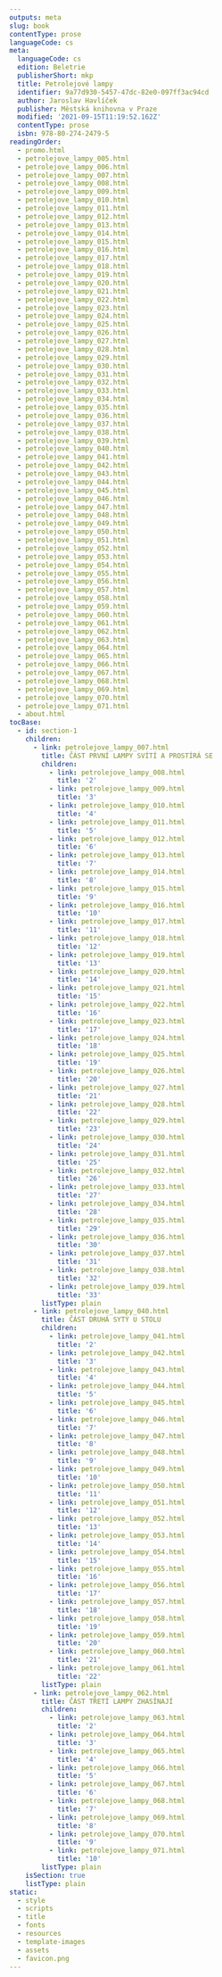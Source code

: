 ```yaml
---
outputs: meta
slug: book
contentType: prose
languageCode: cs
meta:
  languageCode: cs
  edition: Beletrie
  publisherShort: mkp
  title: Petrolejové lampy
  identifier: 9a77d930-5457-47dc-82e0-097ff3ac94cd
  author: Jaroslav Havlíček
  publisher: Městská knihovna v Praze
  modified: '2021-09-15T11:19:52.162Z'
  contentType: prose
  isbn: 978-80-274-2479-5
readingOrder:
  - promo.html
  - petrolejove_lampy_005.html
  - petrolejove_lampy_006.html
  - petrolejove_lampy_007.html
  - petrolejove_lampy_008.html
  - petrolejove_lampy_009.html
  - petrolejove_lampy_010.html
  - petrolejove_lampy_011.html
  - petrolejove_lampy_012.html
  - petrolejove_lampy_013.html
  - petrolejove_lampy_014.html
  - petrolejove_lampy_015.html
  - petrolejove_lampy_016.html
  - petrolejove_lampy_017.html
  - petrolejove_lampy_018.html
  - petrolejove_lampy_019.html
  - petrolejove_lampy_020.html
  - petrolejove_lampy_021.html
  - petrolejove_lampy_022.html
  - petrolejove_lampy_023.html
  - petrolejove_lampy_024.html
  - petrolejove_lampy_025.html
  - petrolejove_lampy_026.html
  - petrolejove_lampy_027.html
  - petrolejove_lampy_028.html
  - petrolejove_lampy_029.html
  - petrolejove_lampy_030.html
  - petrolejove_lampy_031.html
  - petrolejove_lampy_032.html
  - petrolejove_lampy_033.html
  - petrolejove_lampy_034.html
  - petrolejove_lampy_035.html
  - petrolejove_lampy_036.html
  - petrolejove_lampy_037.html
  - petrolejove_lampy_038.html
  - petrolejove_lampy_039.html
  - petrolejove_lampy_040.html
  - petrolejove_lampy_041.html
  - petrolejove_lampy_042.html
  - petrolejove_lampy_043.html
  - petrolejove_lampy_044.html
  - petrolejove_lampy_045.html
  - petrolejove_lampy_046.html
  - petrolejove_lampy_047.html
  - petrolejove_lampy_048.html
  - petrolejove_lampy_049.html
  - petrolejove_lampy_050.html
  - petrolejove_lampy_051.html
  - petrolejove_lampy_052.html
  - petrolejove_lampy_053.html
  - petrolejove_lampy_054.html
  - petrolejove_lampy_055.html
  - petrolejove_lampy_056.html
  - petrolejove_lampy_057.html
  - petrolejove_lampy_058.html
  - petrolejove_lampy_059.html
  - petrolejove_lampy_060.html
  - petrolejove_lampy_061.html
  - petrolejove_lampy_062.html
  - petrolejove_lampy_063.html
  - petrolejove_lampy_064.html
  - petrolejove_lampy_065.html
  - petrolejove_lampy_066.html
  - petrolejove_lampy_067.html
  - petrolejove_lampy_068.html
  - petrolejove_lampy_069.html
  - petrolejove_lampy_070.html
  - petrolejove_lampy_071.html
  - about.html
tocBase:
  - id: section-1
    children:
      - link: petrolejove_lampy_007.html
        title: ČÁST PRVNÍ LAMPY SVÍTÍ A PROSTÍRÁ SE
        children:
          - link: petrolejove_lampy_008.html
            title: '2'
          - link: petrolejove_lampy_009.html
            title: '3'
          - link: petrolejove_lampy_010.html
            title: '4'
          - link: petrolejove_lampy_011.html
            title: '5'
          - link: petrolejove_lampy_012.html
            title: '6'
          - link: petrolejove_lampy_013.html
            title: '7'
          - link: petrolejove_lampy_014.html
            title: '8'
          - link: petrolejove_lampy_015.html
            title: '9'
          - link: petrolejove_lampy_016.html
            title: '10'
          - link: petrolejove_lampy_017.html
            title: '11'
          - link: petrolejove_lampy_018.html
            title: '12'
          - link: petrolejove_lampy_019.html
            title: '13'
          - link: petrolejove_lampy_020.html
            title: '14'
          - link: petrolejove_lampy_021.html
            title: '15'
          - link: petrolejove_lampy_022.html
            title: '16'
          - link: petrolejove_lampy_023.html
            title: '17'
          - link: petrolejove_lampy_024.html
            title: '18'
          - link: petrolejove_lampy_025.html
            title: '19'
          - link: petrolejove_lampy_026.html
            title: '20'
          - link: petrolejove_lampy_027.html
            title: '21'
          - link: petrolejove_lampy_028.html
            title: '22'
          - link: petrolejove_lampy_029.html
            title: '23'
          - link: petrolejove_lampy_030.html
            title: '24'
          - link: petrolejove_lampy_031.html
            title: '25'
          - link: petrolejove_lampy_032.html
            title: '26'
          - link: petrolejove_lampy_033.html
            title: '27'
          - link: petrolejove_lampy_034.html
            title: '28'
          - link: petrolejove_lampy_035.html
            title: '29'
          - link: petrolejove_lampy_036.html
            title: '30'
          - link: petrolejove_lampy_037.html
            title: '31'
          - link: petrolejove_lampy_038.html
            title: '32'
          - link: petrolejove_lampy_039.html
            title: '33'
        listType: plain
      - link: petrolejove_lampy_040.html
        title: ČÁST DRUHÁ SYTÝ U STOLU
        children:
          - link: petrolejove_lampy_041.html
            title: '2'
          - link: petrolejove_lampy_042.html
            title: '3'
          - link: petrolejove_lampy_043.html
            title: '4'
          - link: petrolejove_lampy_044.html
            title: '5'
          - link: petrolejove_lampy_045.html
            title: '6'
          - link: petrolejove_lampy_046.html
            title: '7'
          - link: petrolejove_lampy_047.html
            title: '8'
          - link: petrolejove_lampy_048.html
            title: '9'
          - link: petrolejove_lampy_049.html
            title: '10'
          - link: petrolejove_lampy_050.html
            title: '11'
          - link: petrolejove_lampy_051.html
            title: '12'
          - link: petrolejove_lampy_052.html
            title: '13'
          - link: petrolejove_lampy_053.html
            title: '14'
          - link: petrolejove_lampy_054.html
            title: '15'
          - link: petrolejove_lampy_055.html
            title: '16'
          - link: petrolejove_lampy_056.html
            title: '17'
          - link: petrolejove_lampy_057.html
            title: '18'
          - link: petrolejove_lampy_058.html
            title: '19'
          - link: petrolejove_lampy_059.html
            title: '20'
          - link: petrolejove_lampy_060.html
            title: '21'
          - link: petrolejove_lampy_061.html
            title: '22'
        listType: plain
      - link: petrolejove_lampy_062.html
        title: ČÁST TŘETÍ LAMPY ZHASÍNAJÍ
        children:
          - link: petrolejove_lampy_063.html
            title: '2'
          - link: petrolejove_lampy_064.html
            title: '3'
          - link: petrolejove_lampy_065.html
            title: '4'
          - link: petrolejove_lampy_066.html
            title: '5'
          - link: petrolejove_lampy_067.html
            title: '6'
          - link: petrolejove_lampy_068.html
            title: '7'
          - link: petrolejove_lampy_069.html
            title: '8'
          - link: petrolejove_lampy_070.html
            title: '9'
          - link: petrolejove_lampy_071.html
            title: '10'
        listType: plain
    isSection: true
    listType: plain
static:
  - style
  - scripts
  - title
  - fonts
  - resources
  - template-images
  - assets
  - favicon.png
---
```

